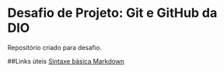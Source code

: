 # Desafio de Projeto: Git e GitHub da DIO
Repositório criado para desafio.

##Links úteis
[Sintaxe básica Markdown](https://www.markdownguide.org/getting-started/)
